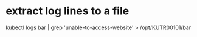 # extract log lines to a file

kubectl logs bar | grep 'unable-to-access-website' > /opt/KUTR00101/bar